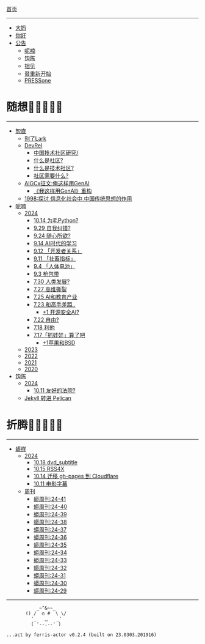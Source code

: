[首页](./README.md)

---

- [大妈](zoomquiet.md)
- [你好](hello-world.md)
- [公告](ANN/README.md)
    + [呢喃](ANN/200302-ZQ42-ANN-NINAN.md)
    + [钩陈](ANN/200222-ZQ42-ANN-historic.md)
    + [拙见](ANN/200222-ZQ42-ANN-IMHO.md)
    + [叕重新开始](ANN/200223-ZoomQuiet42-ANN-0-aaaagin.md)
    + [PRESSone](ANN/pressone.md)

# 随想🌚🌘🌗🌖🌝

---

- [恕直](IMHO/README.md)
    + [别了Lark](IMHO/241009deLark.md)
    + [DevRel](IMHO/devrel/README.md)
        + [中国技术社区研究/](IMHO/devrel/1970-01-01-ac1024-tech-community4chinese.md)
        + [什么是社区?](IMHO/devrel/2014-02-20-ac1-zq.md)
        + [什么是技术社区?](IMHO/devrel/2014-02-27-ac2-tech-community.md)
        + [社区需要什么?](IMHO/devrel/2014-12-15-ac20-need-what.md)
    + [AIGCx征文:俺这样用GenAI](IMHO/240704-aigcxzh-genai101.md)
        + [《我这样用GenAI》重构](IMHO/240717-aigcxzh-genai102.md)
    + [1998:探讨 信息化社会中 中国传统思想的作用](IMHO/98chinese4internet.md)
- [呢喃](MurMur/README.md)
    + [2024](MurMur/2024/README.md)
        + [10.14 为毛Python?](MurMur/2024/241014.md)
        + [9.29 自我纠错?](MurMur/2024/240929.md)
        + [9.24 随心所欲?](MurMur/2024/240924.md)
        + [9.14 AI时代的学习](MurMur/2024/240914.md)
        + [9.12 「开发者关系」](MurMur/2024/240912.md)
        + [9.11 「社畜指标」](MurMur/2024/240911.md)
        + [9.4 「人体电池」](MurMur/2024/240904.md)
        + [9.3 枪包带](MurMur/2024/240903.md)
        + [7.30 人类发展?](MurMur/2024/240730.md)
        + [7.27 高维撕裂](MurMur/2024/240727.md)
        + [7.25 AI和教育产业](MurMur/2024/240725.md)
        + [7.23 和高手差距..](MurMur/2024/240723.md)
            + [+1 开源安全AI?](MurMur/2024/240723+1.md)
        + [7.22 自由?](MurMur/2024/240722.md)
        + [7.18 利他](MurMur/2024/240718.md)
        + [7.17「抓娃娃」算了吧](MurMur/2024/240717.md)
            + [+1苹果和BSD](MurMur/2024/240717-1.md)
    + [2023](MurMur/2023/README.md)
    + [2022](MurMur/2022/README.md)
    + [2021](MurMur/2021/README.md)
    + [2020](MurMur/2020/README.md)
- [钩陈](OldTouch/README.md)
    + [2024](OldTouch/2024/README.md)
        + [10.11 友好的法院?](OldTouch/2024/241011-funny-court.md)
    + [Jekyll 转进 Pelican](OldTouch/jekyll2pelican.md)

# 折腾🌚🌘🌗🌖🌝

---

- [蟒样](Pythonic/README.md)
    + [2024](Pythonic/2024/README.md)
      + [10.18 dvd_subtitle](Pythonic/2024/241016-dvd_subtitle.md)
      + [10.15 RSS4X](Pythonic/2024/241015-rss-app-x.md)
      + [10.14 迁移 gh-pages 到 Cloudflare](Pythonic/2024/1014-cf-pages.md)
      + [10.11 电影字幕](Pythonic/2024/241011-mov-sub.md)
    + [周刊](Pythonic/weekly/README.md)
        + [蟒周刊:24-41](Pythonic/weekly/2024-41.md)
        + [蟒周刊:24-40](Pythonic/weekly/2024-40.md)
        + [蟒周刊:24-39](Pythonic/weekly/2024-39.md)
        + [蟒周刊:24-38](Pythonic/weekly/2024-38.md)
        + [蟒周刊:24-37](Pythonic/weekly/2024-37.md)
        + [蟒周刊:24-36](Pythonic/weekly/2024-36.md)
        + [蟒周刊:24-35](Pythonic/weekly/2024-35.md)
        + [蟒周刊:24-34](Pythonic/weekly/2024-34.md)
        + [蟒周刊:24-33](Pythonic/weekly/2024-33.md)
        + [蟒周刊:24-32](Pythonic/weekly/2024-32.md)
        + [蟒周刊:24-31](Pythonic/weekly/2024-31.md)
        + [蟒周刊:24-30](Pythonic/weekly/2024-30.md)
        + [蟒周刊:24-29](Pythonic/weekly/2024-29.md)

---



```
           _~^&~~_
       () /  ◴ #  \ \/
         '_   ⏡   _'
         ( '--.--' )

...act by ferris-actor v0.2.4 (built on 23.0303.201916)
```